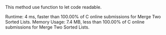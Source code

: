 This method use function to let code readable.
 
Runtime: 4 ms, faster than 100.00% of C online submissions for Merge Two Sorted Lists.
Memory Usage: 7.4 MB, less than 100.00% of C online submissions for Merge Two Sorted Lists.